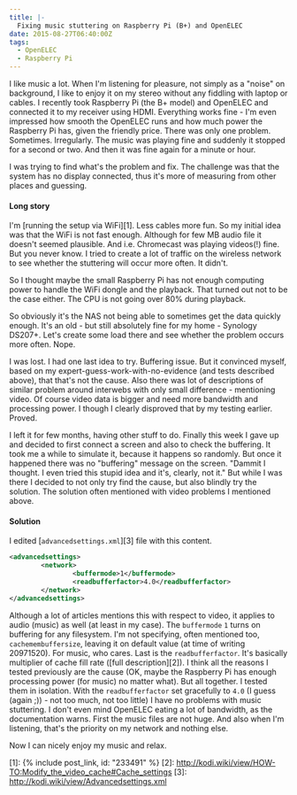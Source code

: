 ```yaml
---
title: |-
  Fixing music stuttering on Raspberry Pi (B+) and OpenELEC
date: 2015-08-27T06:40:00Z
tags:
  - OpenELEC
  - Raspberry Pi
---
```

I like music a lot. When I'm listening for pleasure, not simply as a "noise" on background, I like to enjoy it on my stereo without any fiddling with laptop or cables. I recently took Raspberry Pi (the B+ model) and OpenELEC and connected it to my receiver using HDMI. Everything works fine - I'm even impressed how smooth the OpenELEC runs and how much power the Raspberry Pi has, given the friendly price. There was only one problem. Sometimes. Irregularly. The music was playing fine and suddenly it stopped for a second or two. And then it was fine again for a minute or hour.

<!-- excerpt -->

I was trying to find what's the problem and fix. The challenge was that the system has no display connected, thus it's more of measuring from other places and guessing. 

#### Long story

I'm [running the setup via WiFi][1]. Less cables more fun. So my initial idea was that the WiFi is not fast enough. Although for few MB audio file it doesn't seemed plausible. And i.e. Chromecast was playing videos(!) fine. But you never know. I tried to create a lot of traffic on the wireless network to see whether the stuttering will occur more often. It didn't. 

So I thought maybe the small Raspberry Pi has not enough computing power to handle the WiFi dongle and the playback. That turned out not to be the case either. The CPU is not going over 80% during playback. 

So obviously it's the NAS not being able to sometimes get the data quickly enough. It's an old - but still absolutely fine for my home - Synology DS207+. Let's create some load there and see whether the problem occurs more often. Nope.

I was lost. I had one last idea to try. Buffering issue. But it convinced myself, based on my expert-guess-work-with-no-evidence (and tests described above), that that's not the cause. Also there was lot of descriptions of similar problem around interwebs with only small difference - mentioning video. Of course video data is bigger and need more bandwidth and processing power. I though I clearly disproved that by my testing earlier. Proved.  

I left it for few months, having other stuff to do. Finally this week I gave up and decided to first connect a screen and also to check the buffering. It took me a while to simulate it, because it happens so randomly. But once it happened there was no "buffering" message on the screen. "Dammit I thought. I even tried this stupid idea and it's, clearly, not it." But while I was there I decided to not only try find the cause, but also blindly try the solution. The solution often mentioned with video problems I mentioned above. 

#### Solution    

I edited [`advancedsettings.xml`][3] file with this content.

```xml
<advancedsettings>
        <network>
                <buffermode>1</buffermode>
                <readbufferfactor>4.0</readbufferfactor>
        </network>
</advancedsettings>
```

Although a lot of articles mentions this with respect to video, it applies to audio (music) as well (at least in my case). The `buffermode` `1` turns on buffering for any filesystem. I'm not specifying, often mentioned too, `cachemembuffersize`, leaving it on default value (at time of writing 20971520). For music, who cares. Last is the `readbufferfactor`. It's basically multiplier of cache fill rate ([full description][2]). I think all the reasons I tested previously are the cause (OK, maybe the Raspberry Pi has enough processing power (for music) no matter what). But all together. I tested them in isolation. With the `readbufferfactor` set gracefully to `4.0` (I guess (again ;)) - not too much, not too little) I have no problems with music stuttering. I don't even mind OpenELEC eating a lot of bandwidth, as the documentation warns. First the music files are not huge. And also when I'm listening, that's the priority on my network and nothing else.

Now I can nicely enjoy my music and relax. 

[1]: {% include post_link, id: "233491" %}
[2]: http://kodi.wiki/view/HOW-TO:Modify_the_video_cache#Cache_settings
[3]: http://kodi.wiki/view/Advancedsettings.xml
